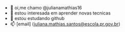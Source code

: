 - 👋 oi,me chamo @julianamathias16
- 👀 estou interesada em aprender novas tecnicas 
- 🌱 estou estudando github 
- 📫 [email] (juliana.mathias.santos@escola.pr.gov.br)

<!---
julianamathias16/julianamathias16 is a ✨ special ✨ repository because its `README.md` (this file) appears on your GitHub profile.
You can click the Preview link to take a look at your changes.
--->
